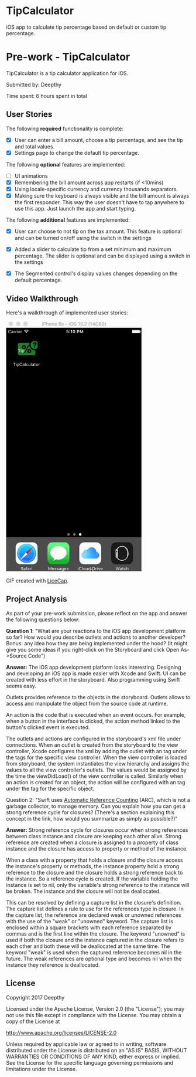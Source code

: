 # TipCalculator
iOS app to calculate tip percentage based on default or custom tip percentage.

# Pre-work - TipCalculator

TipCalculator is a tip calculator application for iOS.

Submitted by: Deepthy

Time spent: 6 hours spent in total

## User Stories

The following **required** functionality is complete:

* [x] User can enter a bill amount, choose a tip percentage, and see the tip and total values.
* [x] Settings page to change the default tip percentage.

The following **optional** features are implemented:
* [ ] UI animations
* [x] Remembering the bill amount across app restarts (if <10mins)
* [x] Using locale-specific currency and currency thousands separators.
* [x] Making sure the keyboard is always visible and the bill amount is always the first responder. This way the user doesn't have to tap anywhere to use this app. Just launch the app and start typing.

The following **additional** features are implemented:

- [x] User can choose to not tip on the tax amount. This feature is optional and can be turned on/off using the switch in the settings
- [x] Added a slider to calculate tip from a set minimum and maximum percentage. The slider is optional and can be displayed using a switch in the settings
- [x] The Segmented control's display values changes depending on the default percentage.


## Video Walkthrough 

Here's a walkthrough of implemented user stories:

<img src='https://github.com/dr28/TipCalculator/blob/master/TipCalculatorDemo.gif' title='Video Walkthrough' width='' alt='Video Walkthrough' />

GIF created with [LiceCap](http://www.cockos.com/licecap/).

## Project Analysis

As part of your pre-work submission, please reflect on the app and answer the following questions below:

**Question 1**: "What are your reactions to the iOS app development platform so far? How would you describe outlets and actions to another developer? Bonus: any idea how they are being implemented under the hood? (It might give you some ideas if you right-click on the Storyboard and click Open As->Source Code")

**Answer:** The iOS app development platform looks interesting. Designing and developing an iOS app is made easier with Xcode and Swift. UI can be created with less effort in the storyboard. Also programming using Swift seems easy.

Outlets provides reference to the objects in the storyboard. Outlets allows to access and manipulate the object from the source code at runtime.

An action is the code that is executed when an event occurs. For example, when a button in the interface is clicked, the action method linked to the button's clicked event is executed.


The outlets and actions are configured in the storyboard's xml file under connections. When an outlet is created from the storyboard to the view controller, Xcode configures the xml by adding the outlet with an <outlet> tag under the <connections> tags for the specific view controller. When the view controller is loaded from storyboard, the system instantiates the view hierarchy and assigns the values to all the view controller's outlets. The values would be assigned by the time the viewDidLoad() of the view controller is called.
Similarly when an action is created for an object, the action will be configured with an <action> tag under the <connections> tag for the specific object.

Question 2: "Swift uses [Automatic Reference Counting](https://developer.apple.com/library/content/documentation/Swift/Conceptual/Swift_Programming_Language/AutomaticReferenceCounting.html#//apple_ref/doc/uid/TP40014097-CH20-ID49) (ARC), which is not a garbage collector, to manage memory. Can you explain how you can get a strong reference cycle for closures? (There's a section explaining this concept in the link, how would you summarize as simply as possible?)"

**Answer:** Strong reference cycle for closures occur when strong references between class instance and closure are keeping each other alive. Strong reference are created when a closure is assigned to a property of class instance and the closure has access to property or method of the instance. 

When a class with a property that holds a closure and the closure access the instance's property or methods, the instance property hold a strong reference to the closure and the closure holds a strong reference back to the instance. So a reference cycle is created. If the variable holding the instance is set to nil, only the variable's strong reference to the instance will be broken. The instance and the closure will not be deallocated. 

This can be resolved by defining a capture list in the closure's definition. The capture list defines a rule to use for the references type in closure. In the capture list, the reference are declared weak or unowned references with the use of the "weak" or "unowned" keyword. The capture list is enclosed within a square brackets with each reference separated by commas and is the first line within the closure. The keyword "unowned" is used if both the closure and the instance captured in the closure refers to each other and both these will be deallocated at the same time. The keyword "weak" is used when the captured reference becomes nil in the future. The weak references are optional type and becomes nil when the instance they reference is deallocated.


## License

Copyright 2017 Deepthy

Licensed under the Apache License, Version 2.0 (the "License");
you may not use this file except in compliance with the License.
You may obtain a copy of the License at

http://www.apache.org/licenses/LICENSE-2.0

Unless required by applicable law or agreed to in writing, software
distributed under the License is distributed on an "AS IS" BASIS,
WITHOUT WARRANTIES OR CONDITIONS OF ANY KIND, either express or implied.
See the License for the specific language governing permissions and
limitations under the License.

